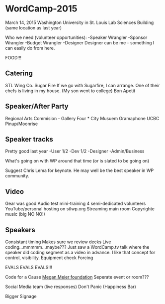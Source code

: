 WordCamp-2015
=============
March 14, 2015
Washington University in St. Louis
Lab Sciences Building (same location as last year)

Who we need (volunteer opportunities):
-Speaker Wrangler
-Sponsor Wrangler
-Budget Wrangler
-Designer
  Designer can be me - something I can easily do from here.


FOOD!!!

Catering
--------
STL Wing Co.
Sugar Fire 
  If we go with Sugarfire, I can arrange. One of their chefs is living in my house. (My son went to college)
Bon Apetit

Speaker/After Party
--------------------
Regional Arts Commision - Gallery Four *
City Musuem
Gramaphone
UCBC
Pinup/Moonrise

Speaker tracks
--------------
Pretty good last year
-User 1/2
-Dev 1/2
-Designer
-Admin/Business

What's going on with WP around that time (or is slated to be going on)

  Suggest Chris Lema for keynote. He may well be the best speaker in WP community.

Video
-----
Gear was good
Audio test
mini-training
4 semi-dedicated volunteers
YouTube/personal hosting on stlwp.org
Streaming main room
Copyrighte music (big NO NO!)

Speakers
--------
Consistant timing
Makes sure we review decks
Live coding...mmmmm...maybe???
  Just saw a WordCamp.tv talk where the speaker did coding segment as a video in advance. I like that concept for        control, visibility.
Equipment check
Forcing

EVALS EVALS EVALS!!!

Code for a Cause
[Megan Meier foundation](http://www.meganmeierfoundation.org/)
Seperate event or room???

Social Media team (live responses)
Don't Panic (Happiness Bar)

Bigger Signage
